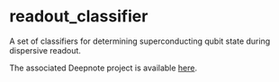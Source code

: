 # readout_classifier
A set of classifiers for determining superconducting qubit state during dispersive readout.

The associated Deepnote project is available [here](https://deepnote.com/project/Readout-AhHxnVTkROWrHM56ai1E3w/%2FReadoutClassifier%2Fsimulation.ipynb).
